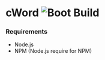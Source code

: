 # cWord ![Boot Build](https://img.shields.io/badge/Build-0.0.1-green.svg)


### Requirements

* Node.js
* NPM (Node.js require for NPM) 
